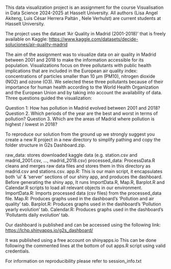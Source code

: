This data visualization project is an assignment for the course Visualisation in Data Science 2024-2025 at Hasselt University. All authors (Lisa Angel Akiteng, Luis César Herrera Paltán , Nele Verhulst) are current students at Hasselt University.

The project uses the dataset ‘Air Quality in Madrid (2001-2018)’ that is freely available on Kaggle: https://www.kaggle.com/datasets/decide-soluciones/air-quality-madrid

The aim of the assignment was to visualize data on air quality in Madrid between 2001 and 2018 to make the information accessible for its population. Visualizations focus on three pollutants with public health implications that are included in the European air quality index: concentrations of particles smaller than 10 μm (PM10), nitrogen dioxide (NO2) and ozone (O3). We selected these three pollutants because of their importance for human health according to the World Health Organization and the European Union and by taking into account the availability of data. Three questions guided the visualization: 

Question 1: How has pollution in Madrid evolved between 2001 and 2018?
Question 2. Which periods of the year are the best and worst in terms of pollution?
Question 3. Which are the areas of Madrid where pollution is highest / lowest in 2018?

To reproduce our solution from the ground up we strongly suggest you create a new R project in a new directory to simplify pathing and copy the folder structure in G2s Dashboard.zip.

raw_data: stores downloaded kaggle data (e.g. station.csv and madrid_2001.csv, …, madrid_2018.csv)
processed_data: ProcessData.R cleans and merges raw data files and stores them in this directory as madrid.csv and stations.csv.
app.R: This is our main script, it encapsulates both ‘ui’ & ‘server’ sections of our shiny app, and produces the dashboard. Before generating the shiny app, It runs ImportData.R, Map.R, Barplot.R and Calendar.R scripts to load all relevant objects in our environment.
ImportData.R: Imports processed data (csv files) from the processed_data file. 
Map.R: Produces graphs used in the dashboard’s ‘Pollution and air quality’ tab.
Barplot.R: Produces graphs used in the dashboard’s ‘Pollution yearly evolution’ tab.
Calendar.R: Produces graphs used in the dashboard’s ‘Pollutants daily evolution’ tab.

Our dashboard is published and can be accessed using the following link:
https://lchp.shinyapps.io/g2s_dashboard/

It was published using a free account on shinyapps.io This can be done following the commented lines at the bottom of out apps.R script using valid credentials.

For information on reproducibility please refer to session_info.txt
